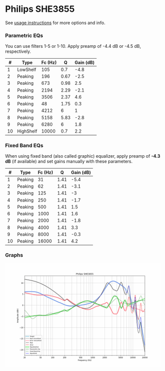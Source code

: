 # Philips SHE3855
See [usage instructions](https://github.com/jaakkopasanen/AutoEq#usage) for more options and info.

### Parametric EQs
You can use filters 1-5 or 1-10. Apply preamp of -4.4 dB or -4.5 dB, respectively.

|   # | Type      |   Fc (Hz) |    Q |   Gain (dB) |
|-----|-----------|-----------|------|-------------|
|   1 | LowShelf  |       105 | 0.7  |        -4.8 |
|   2 | Peaking   |       196 | 0.67 |        -2.5 |
|   3 | Peaking   |       673 | 0.98 |         2.5 |
|   4 | Peaking   |      2194 | 2.29 |        -2.1 |
|   5 | Peaking   |      3506 | 2.37 |         4.6 |
|   6 | Peaking   |        48 | 1.75 |         0.3 |
|   7 | Peaking   |      4212 | 6    |         1   |
|   8 | Peaking   |      5158 | 5.83 |        -2.8 |
|   9 | Peaking   |      6280 | 6    |         1.8 |
|  10 | HighShelf |     10000 | 0.7  |         2.2 |

### Fixed Band EQs
When using fixed band (also called graphic) equalizer, apply preamp of **-4.3 dB** (if available) and set gains manually with these parameters.

|   # | Type    |   Fc (Hz) |    Q |   Gain (dB) |
|-----|---------|-----------|------|-------------|
|   1 | Peaking |        31 | 1.41 |        -5.4 |
|   2 | Peaking |        62 | 1.41 |        -3.1 |
|   3 | Peaking |       125 | 1.41 |        -3   |
|   4 | Peaking |       250 | 1.41 |        -1.7 |
|   5 | Peaking |       500 | 1.41 |         1.5 |
|   6 | Peaking |      1000 | 1.41 |         1.6 |
|   7 | Peaking |      2000 | 1.41 |        -1.8 |
|   8 | Peaking |      4000 | 1.41 |         3.3 |
|   9 | Peaking |      8000 | 1.41 |        -0.3 |
|  10 | Peaking |     16000 | 1.41 |         4.2 |

### Graphs
![](./Philips%20SHE3855.png)
